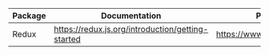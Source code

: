 | Package | Documentation | Package Manager |
| ------ | ------ | ------ |
| Redux | https://redux.js.org/introduction/getting-started | https://www.npmjs.com/package/redux |